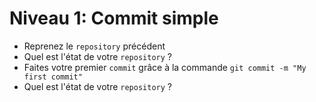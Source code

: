 # Niveau 1: Commit simple

* Reprenez le `repository` précédent
* Quel est l'état de votre `repository` ?
* Faites votre premier `commit` grâce à la commande `git commit -m "My first commit"`
* Quel est l'état de votre `repository` ?
